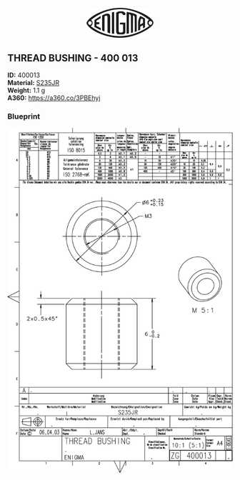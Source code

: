 <!-- PROJECT LOGO -->
<p align="center">
  <a href="https://github.com/AresValley/ENIGMA">
    <img src="../../img/logo.svg" alt="Logo" width="150">
  </a>
</p>

<!-- ABOUT THE PROJECT -->
## THREAD BUSHING - 400 013

**ID:** 400013 <br/>
**Material:** [S235JR](https://github.com/AresValley/ENIGMA#s235jr-) <br/>
**Weight:** 1.1 g <br/>
**A360:** https://a360.co/3PBEhyj <br/>

### Blueprint
<img src="BP.png" alt="Logo">